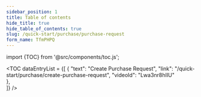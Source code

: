 ```yaml
---
sidebar_position: 1
title: Table of contents
hide_title: true
hide_table_of_contents: true
slug: /quick-start/purchase/purchase-request 
form_name: TfmPHPQ
---
```


import {TOC} from '@src/components/toc.js';

<TOC
dataEntryList = {[
{
  "text": "Create Purchase Request", 
  "link": "/quick-start/purchase/create-purchase-request",
  "videoId": "Lwa3nr8hIIU"  
},  
]}
/>
